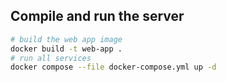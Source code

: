 ## Compile and run the server

```bash
# build the web app image
docker build -t web-app .
# run all services
docker compose --file docker-compose.yml up -d
```